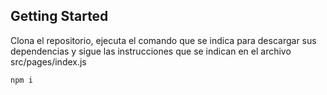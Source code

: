 ## Getting Started

Clona el repositorio, ejecuta el comando que se indica para descargar sus dependencias y sigue las instrucciones que se indican en el archivo src/pages/index.js

```bash
npm i
```
